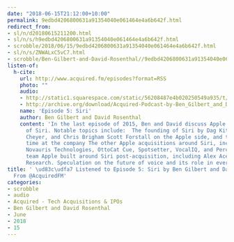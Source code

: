 ```yaml
---
date: "2018-06-15T21:12:00+10:00"
permalink: 9edbd4206800631a91354040e061464e4a6b642f.html
redirect_from:
- sl/n/d20180615211200.html
- sl/n/s/h9edbd4206800631a91354040e061464e4a6b642f.html
- scrobble/2018/06/15/9edbd4206800631a91354040e061464e4a6b642f.html
- sl/n/s/ZNWALxC5vC7.html
- scrobble/Ben-Gilbert-and-David-Rosenthal//9edbd4206800631a91354040e061464e4a6b642f.html
listen-of:
  h-cite:
    url: http://www.acquired.fm/episodes?format=RSS
    photo: ""
    audio:
    - http://static1.squarespace.com/static/56208487e4b020250549a935/t/566fa77057eb8dee50c359cc/1450157936120/Acquired+Episode+5+-+Siri.mp3
    - http://archive.org/download/Acquired-Podcast-by-Ben_Gilbert_and_David_Rosenthal/Episode_5_Siri.mp3
    name: 'Episode 5: Siri'
    author: Ben Gilbert and David Rosenthal
    content: 'In the last episode of 2015, Ben and David discuss Apple''s acquisition
      of Siri. Notable topics include:  The founding of Siri by Dag Kittlau, Adam
      Cheyer, and Chris Brigham Scott Forstall on the Apple side, and the end of his
      time at the company The other Apple acquisitions around Siri, including Topsy,
      Novauris Technologies, OttoCat Cue, Spotsetter, VocalIQ, and Perceptio. The
      team Apple built around Siri post-acquisition, including Alex Acero from Microsoft
      Research. Speculation on the future of voice and its role in everyday computing'
title: ' \ud83c\udfa7 Listened to Episode 5: Siri by Ben Gilbert and David Rosenthal
  From @AcquiredFM'
categories:
- scrobble
- audio
- Acquired - Tech Acquisitions & IPOs
- Ben Gilbert and David Rosenthal
- June
- 2018
- 15
---
```

